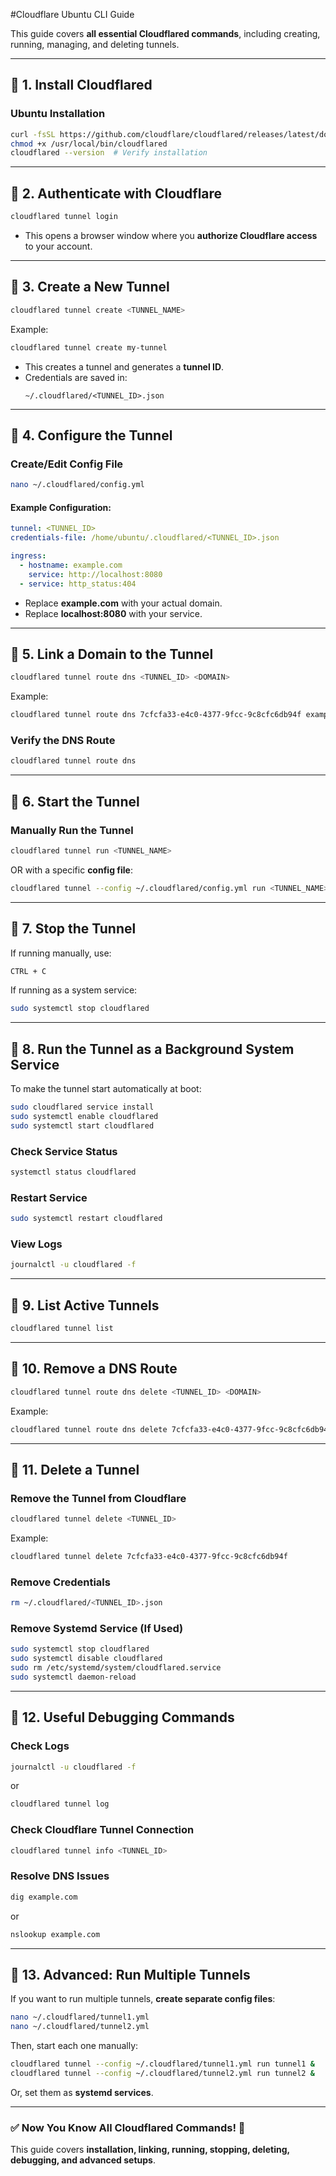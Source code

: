 #Cloudflare Ubuntu CLI Guide

This guide covers **all essential Cloudflared commands**, including creating, running, managing, and deleting tunnels.

---

## **📌 1. Install Cloudflared**
### **Ubuntu Installation**
```bash
curl -fsSL https://github.com/cloudflare/cloudflared/releases/latest/download/cloudflared-linux-amd64 -o /usr/local/bin/cloudflared
chmod +x /usr/local/bin/cloudflared
cloudflared --version  # Verify installation
```

---

## **📌 2. Authenticate with Cloudflare**
```bash
cloudflared tunnel login
```
- This opens a browser window where you **authorize Cloudflare access** to your account.

---

## **📌 3. Create a New Tunnel**
```bash
cloudflared tunnel create <TUNNEL_NAME>
```
Example:
```bash
cloudflared tunnel create my-tunnel
```
- This creates a tunnel and generates a **tunnel ID**.
- Credentials are saved in:
  ```plaintext
  ~/.cloudflared/<TUNNEL_ID>.json
  ```

---

## **📌 4. Configure the Tunnel**
### **Create/Edit Config File**
```bash
nano ~/.cloudflared/config.yml
```
#### **Example Configuration:**
```yaml
tunnel: <TUNNEL_ID>
credentials-file: /home/ubuntu/.cloudflared/<TUNNEL_ID>.json

ingress:
  - hostname: example.com
    service: http://localhost:8080
  - service: http_status:404
```
- Replace **example.com** with your actual domain.
- Replace **localhost:8080** with your service.

---

## **📌 5. Link a Domain to the Tunnel**
```bash
cloudflared tunnel route dns <TUNNEL_ID> <DOMAIN>
```
Example:
```bash
cloudflared tunnel route dns 7cfcfa33-e4c0-4377-9fcc-9c8cfc6db94f example.com
```

### **Verify the DNS Route**
```bash
cloudflared tunnel route dns
```

---

## **📌 6. Start the Tunnel**
### **Manually Run the Tunnel**
```bash
cloudflared tunnel run <TUNNEL_NAME>
```
OR with a specific **config file**:
```bash
cloudflared tunnel --config ~/.cloudflared/config.yml run <TUNNEL_NAME>
```

---

## **📌 7. Stop the Tunnel**
If running manually, use:
```bash
CTRL + C
```

If running as a system service:
```bash
sudo systemctl stop cloudflared
```

---

## **📌 8. Run the Tunnel as a Background System Service**
To make the tunnel start automatically at boot:
```bash
sudo cloudflared service install
sudo systemctl enable cloudflared
sudo systemctl start cloudflared
```

### **Check Service Status**
```bash
systemctl status cloudflared
```

### **Restart Service**
```bash
sudo systemctl restart cloudflared
```

### **View Logs**
```bash
journalctl -u cloudflared -f
```

---

## **📌 9. List Active Tunnels**
```bash
cloudflared tunnel list
```

---

## **📌 10. Remove a DNS Route**
```bash
cloudflared tunnel route dns delete <TUNNEL_ID> <DOMAIN>
```
Example:
```bash
cloudflared tunnel route dns delete 7cfcfa33-e4c0-4377-9fcc-9c8cfc6db94f example.com
```

---

## **📌 11. Delete a Tunnel**
### **Remove the Tunnel from Cloudflare**
```bash
cloudflared tunnel delete <TUNNEL_ID>
```
Example:
```bash
cloudflared tunnel delete 7cfcfa33-e4c0-4377-9fcc-9c8cfc6db94f
```

### **Remove Credentials**
```bash
rm ~/.cloudflared/<TUNNEL_ID>.json
```

### **Remove Systemd Service (If Used)**
```bash
sudo systemctl stop cloudflared
sudo systemctl disable cloudflared
sudo rm /etc/systemd/system/cloudflared.service
sudo systemctl daemon-reload
```

---

## **📌 12. Useful Debugging Commands**
### **Check Logs**
```bash
journalctl -u cloudflared -f
```
or
```bash
cloudflared tunnel log
```

### **Check Cloudflare Tunnel Connection**
```bash
cloudflared tunnel info <TUNNEL_ID>
```

### **Resolve DNS Issues**
```bash
dig example.com
```
or
```bash
nslookup example.com
```

---

## **📌 13. Advanced: Run Multiple Tunnels**
If you want to run multiple tunnels, **create separate config files**:
```bash
nano ~/.cloudflared/tunnel1.yml
nano ~/.cloudflared/tunnel2.yml
```
Then, start each one manually:
```bash
cloudflared tunnel --config ~/.cloudflared/tunnel1.yml run tunnel1 &
cloudflared tunnel --config ~/.cloudflared/tunnel2.yml run tunnel2 &
```
Or, set them as **systemd services**.

---

### **✅ Now You Know All Cloudflared Commands! 🚀**
This guide covers **installation, linking, running, stopping, deleting, debugging, and advanced setups**.
